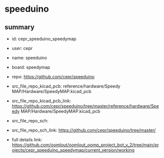 # speeduino
 
## summary 
* id: cepr_speeduino_speedymap
* user: cepr
* name: speeduino
* board: speedymap
* repo: https://github.com/cepr/speeduino
* src_file_repo_kicad_pcb: reference/hardware/Speedy MAP/Hardware/SpeedyMAP.kicad_pcb
* src_file_repo_kicad_pcb_link: https://github.com/cepr/speeduino/tree/master/reference/hardware/Speedy MAP/Hardware/SpeedyMAP.kicad_pcb


* src_file_repo_sch: 
* src_file_repo_sch_link: https://github.com/cepr/speeduino/tree/master/
* full details link: https://github.com/oomlout/oomlout_oomp_project_bot_v_2/tree/main/projects/cepr_speeduino_speedymap/current_version/working  







